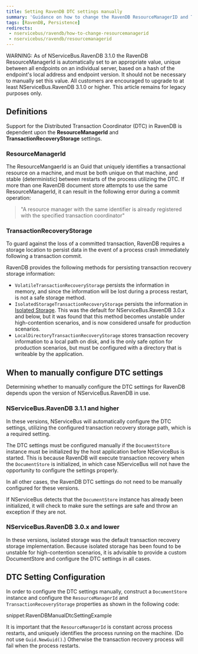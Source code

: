 ```yaml
---
title: Setting RavenDB DTC settings manually
summary: 'Guidance on how to change the RavenDB ResourceManagerID and TransactionRecoveryStorage'
tags: [RavenDB, Persistence]
redirects:
 - nservicebus/ravendb/how-to-change-resourcemanagerid
 - nservicebus/ravendb/resourcemanagerid
---
```


WARNING: As of NServiceBus.RavenDB 3.1.0 the RavenDB ResourceManagerId is automatically set to an appropriate value, unique between all endpoints on an individual server, based on a hash of the endpoint's local address and endpoint version. It should not be necessary to manually set this value. All customers are encouraged to upgrade to at least NServiceBus.RavenDB 3.1.0 or higher. This article remains for legacy purposes only.

## Definitions

Support for the Distributed Transaction Coordinator (DTC) in RavenDB is dependent upon the **ResourceManagerId** and **TransactionRecoveryStorage** settings.

### ResourceManagerId

The ResourceMangaerId is an Guid that uniquely identifies a transactional resource on a machine, and must be both unique on that machine, and stable (deterministic) between restarts of the process utilizing the DTC. If more than one RavenDB document store attempts to use the same ResourceManagerId, it can result in the following error during a commit operation:

> "A resource manager with the same identifier is already registered with the specified transaction coordinator"

### TransactionRecoveryStorage

To guard against the loss of a committed transaction, RavenDB requires a storage location to persist data in the event of a process crash immediately following a transaction commit.

RavenDB provides the following methods for persisting transaction recovery storage information:

* `VolatileTransactionRecoveryStorage` persists the information in memory, and since the information will be lost during a process restart, is not a safe storage method.
* `IsolatedStorageTransactionRecoveryStorage` persists the information in [Isolated Storage](https://msdn.microsoft.com/en-us/library/system.io.isolatedstorage.aspx). This was the default for NServiceBus.RavenDB 3.0.x and below, but it was found that this method becomes unstable under high-contention scenarios, and is now considered unsafe for production scenarios.
* `LocalDirectoryTransactionRecoveryStorage` stores transaction recovery information to a local path on disk, and is the only safe option for production scenarios, but must be configured with a directory that is writeable by the application.

## When to manually configure DTC settings

Determining whether to manually configure the DTC settings for RavenDB depends upon the version of NServiceBus.RavenDB in use.

### NServiceBus.RavenDB 3.1.1 and higher

In these versions, NServiceBus will automatically configure the DTC settings, utilizing the configured transaction recovery storage path, which is a required setting.

The DTC settings must be configured manually if the `DocumentStore` instance must be initialized by the host application before NServiceBus is started. This is because RavenDB will execute transaction recovery when the `DocumentStore` is initialized, in which case NServiceBus will not have the opportunity to configure the settings properly.

In all other cases, the RavenDB DTC settings do not need to be manually configured for these versions.

If NServiceBus detects that the `DocumentStore` instance has already been initialized, it will check to make sure the settings are safe and throw an exception if they are not.

### NServiceBus.RavenDB 3.0.x and lower

In these versions, isolated storage was the default transaction recovery storage implementation. Because isolated storage has been found to be unstable for high-contention scenarios, it is advisable to provide a custom DocumentStore and configure the DTC settings in all cases.

## DTC Setting Configuration

In order to configure the DTC settings manually, construct a `DocumentStore` instance and configure the `ResourceManagerId` and `TransactionRecoveryStorage` properties as shown in the following code:

snippet:RavenDBManualDtcSettingExample

It is important that the `ResourceManagerId` is constant across process restarts, and uniquely identifies the process running on the machine. (Do not use `Guid.NewGuid()`.) Otherwise the transaction recovery process will fail when the process restarts.

